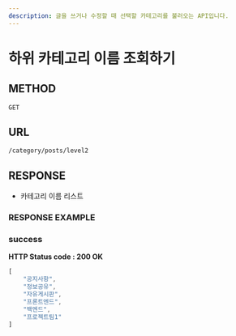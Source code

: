 ```yaml
---
description: 글을 쓰거나 수정할 때 선택할 카테고리를 불러오는 API입니다.
---
```


# 하위 카테고리 이름 조회하기

## METHOD

```text
GET
```

## URL

```text
/category/posts/level2
```

## RESPONSE

* 카테고리 이름 리스트

### RESPONSE EXAMPLE

### success

**HTTP Status code : 200 OK**

```javascript
[
    "공지사항",
    "정보공유",
    "자유게시판",
    "프론트엔드",
    "백엔드",
    "프로젝트팀1"
]
```

